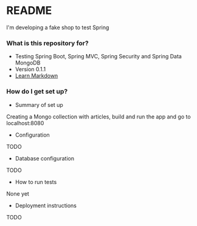# README #

I'm developing a fake shop to test Spring

### What is this repository for? ###

* Testing Spring Boot, Spring MVC, Spring Security and Spring Data MongoDB
* Version 0.1.1
* [Learn Markdown](https://bitbucket.org/tutorials/markdowndemo)

### How do I get set up? ###

* Summary of set up

Creating a Mongo collection with articles, build and run the app and go to localhost:8080

* Configuration

TODO

* Database configuration

TODO

* How to run tests

None yet

* Deployment instructions

TODO